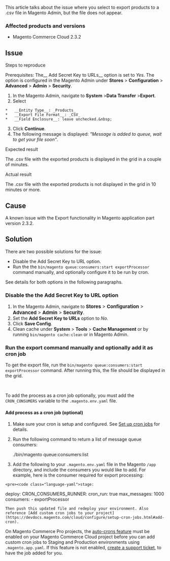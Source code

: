This article talks about the issue where you select to export products to a .csv file in Magento Admin, but the file does not appear.

### Affected products and versions

*   Magento Commerce Cloud 2.3.2

## Issue

<span class="wysiwyg-underline">Steps to reproduce</span>

Prerequisites: The__ Add Secret Key to URLs__ option is set to _Yes_. The option is configured in the Magento Admin under __Stores__ &gt; __Configuration__ &gt; __Advanced__ &gt; __Admin__ &gt; __Security__.

1.   In the Magento Admin, navigate to __System__ &gt;__Data Transfer__ &gt;__Export__.&nbsp;
2.   Select
    
    *   __Entity Type__: _Products_
    *   __Export File Format__: _CSV_
    *   __Field Enclosure__: leave unchecked.&nbsp;
    
    
    
3.   Click __Continue__.
4.   The following message is displayed: _"Message is added to queue, wait to get your file soon"_.

<span class="wysiwyg-underline">Expected result</span>

The .csv file with the exported products is displayed in the grid in a couple of minutes.

<span class="wysiwyg-underline">Actual result</span>

The .csv file with the exported products is not displayed in the grid in 10 minutes or more.

## Cause

A known issue with the Export functionality in Magento application part version 2.3.2.

## Solution

There are two possible solutions for the issue:

*   Disable the Add Secret Key to URL option.&nbsp;
*   Run the&nbsp;the&nbsp;`` bin/magento queue:consumers:start exportProcessor `` command manually, and optionally configure it to be run by cron.

See details for both options in the following paragraphs.&nbsp;

### Disable the&nbsp;the Add Secret Key to URL option

1.   In the Magento Admin, navigate to&nbsp;<span style="font-size: 15px;">__Stores__ &gt; __Configuration__ &gt; __Advanced__ &gt; __Admin__ &gt; __Security__.</span>
2.   Set the&nbsp;__Add Secret Key to URLs__ option to _No._
3.   Click __Save Config__.&nbsp;
4.   Clean cache under __System__ &gt; __Tools__ &gt; __Cache Management__ or by running <code class="language-bash">bin/magento cache:clean</code> or in Magento Admin.

### Run the export command manually and optionally add it as cron job

To get the export file, run the&nbsp;`` bin/magento queue:consumers:start exportProcessor `` command.&nbsp;After running this, the file should be displayed in the grid.

&nbsp;

To add the process as a cron job optionally, you must add the `` CRON_CONSUMERS `` variable to the `` .magento.env.yaml `` file.

#### Add process as a cron job (optional)

1.   Make sure your cron is setup and configured. See <a href="https://devdocs.magento.com/guides/v2.3/cloud/configure/setup-cron-jobs.html" target="_self">Set up cron jobs</a> for details.
2.   Run the following command to return a list of message queue consumers:
    
        ./bin/magento queue:consumers:list
    
    
3.   Add the following to your `` .magento.env.yaml `` file in the Magento `` /app `` directory, and include the consumers you would like to add. For example, here is the consumer required for export processing:
    
    <pre><code class="language-yaml">stage:
  deploy:
    CRON_CONSUMERS_RUNNER:
      cron_run: true
      max_messages: 1000
      consumers:
        - exportProcessor
</code></pre>
    
    Then push this updated file and redeploy your environment. Also reference [Add custom cron jobs to your project](https://devdocs.magento.com/cloud/configure/setup-cron-jobs.html#add-cron).

<p class="info">On Magento Commerce Pro projects, the <a href="https://devdocs.magento.com/guides/v2.3/cloud/configure/setup-cron-jobs.html#verify-cron-configuration-on-pro-projects">auto-crons feature</a> must be enabled on your Magento Commerce Cloud project before you can add custom cron jobs to Staging and Production environments using <code>.magento.app.yaml</code>. If this feature is not enabled, <a href="https://support.magento.com/hc/en-us/articles/360019088251-Submit-a-support-ticket" target="_self">create a support ticket</a>, to have the job added for you.</p>

&nbsp;
&nbsp;
